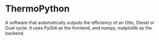 ThermoPython
============

A software that automatically outputs the efficiency of an Otto, Diesel or Dual cycle.
It uses PyQt4 as the frontend, and numpy, matplotlib as the backend.
